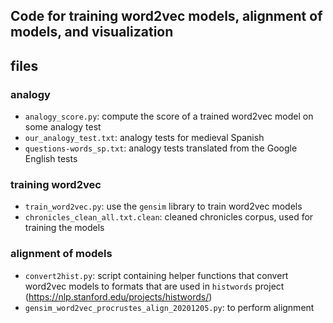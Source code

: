 ## Code for training word2vec models, alignment of models, and visualization

## files

### analogy

- `analogy_score.py`: compute the score of a trained word2vec model on some analogy test
- `our_analogy_test.txt`: analogy tests for medieval Spanish
- `questions-words_sp.txt`: analogy tests translated from the Google English tests

### training word2vec

- `train_word2vec.py`: use the `gensim` library to train word2vec models
- `chronicles_clean_all.txt.clean`: cleaned chronicles corpus, used for training the models

### alignment of models

- `convert2hist.py`: script containing helper functions that convert word2vec models to formats that are used in `histwords` project (https://nlp.stanford.edu/projects/histwords/)
- `gensim_word2vec_procrustes_align_20201205.py`: to perform alignment

